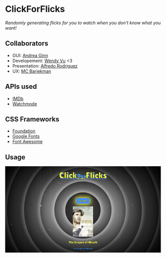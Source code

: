 # ClickForFlicks
*Randomly generating flicks for you to watch when you don't know what you want!*


## Collaborators
* GUI: [Andrea Ginn](https://github.com/andreaginn)
* Developement: [Wendy Vu](https://github.com/chewytaro) <3
* Presentation: [Alfredo Rodriguez](https://github.com/AlfredRodr)
* UX: [MC Bariekman](https://github.com/mcbariekman)

## APIs used
* [IMDb](https://imdb-api.com/api)
* [Watchmode](https://api.watchmode.com/)

## CSS Frameworks
* [Foundation](https://get.foundation/index.html)
* [Google Fonts](https://developers.google.com/fonts/docs/developer_api#APIKey)
* [Font Awesome](https://fontawesome.com/)

## Usage
![Live Page](./assets/images/usage.png)


